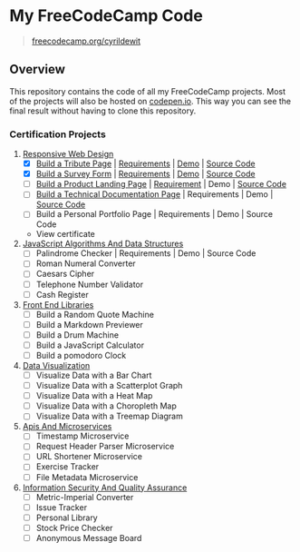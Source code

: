 # My FreeCodeCamp Code

> [freecodecamp.org/cyrildewit](https://www.freecodecamp.org/cyrildewit)

## Overview

This repository contains the code of all my FreeCodeCamp projects. Most of the projects will also be hosted on [codepen.io](https://codepen.io/cyrildewit/). This way you can see the final result without having to clone this repository.

### Certification Projects

1. [Responsive Web Design](responsive-web-design)
    * [x] [Build a Tribute Page](responsive-web-design/tribute-page) | [Requirements](https://learn.freecodecamp.org/responsive-web-design/responsive-web-design-projects/build-a-tribute-page) | [Demo](https://codepen.io/cyrildewit/full/MXaYva/) | [Source Code](responsive-web-design/tribute-page)
    * [x] [Build a Survey Form](responsive-web-design/survey-form) | [Requirements](https://learn.freecodecamp.org/responsive-web-design/responsive-web-design-projects/build-a-survey-form) | [Demo](https://codepen.io/cyrildewit/full/yqJMRO/) | [Source Code](responsive-web-design/survey-form)
    * [ ] [Build a Product Landing Page](responsive-web-design/product-landing-page) | [Requirement](https://learn.freecodecamp.org/responsive-web-design/responsive-web-design-projects/build-a-product-landing-page) | Demo | [Source Code](responsive-web-design/product-landing-page)
    * [ ] [Build a Technical Documentation Page](responsive-web-design/product-landing-page) | Requirements | Demo | [Source Code](responsive-web-design/product-landing-page)
    * [ ] Build a Personal Portfolio Page | Requirements | Demo | Source Code
    * View certificate
2. [JavaScript Algorithms And Data Structures](javascript-algorithms-and-data-structures)
    * [ ] Palindrome Checker | Requirements | Demo | Source Code
    * [ ] Roman Numeral Converter
    * [ ] Caesars Cipher
    * [ ] Telephone Number Validator
    * [ ] Cash Register
3. [Front End Libraries](front-end-libraries)
    * [ ] Build a Random Quote Machine
    * [ ] Build a Markdown Previewer
    * [ ] Build a Drum Machine
    * [ ] Build a JavaScript Calculator
    * [ ] Build a pomodoro Clock
4. [Data Visualization](data-visualization)
    * [ ] Visualize Data with a Bar Chart
    * [ ] Visualize Data with a Scatterplot Graph
    * [ ] Visualize Data with a Heat Map
    * [ ] Visualize Data with a Choropleth Map
    * [ ] Visualize Data with a Treemap Diagram
5. [Apis And Microservices](apis-and-microservices)
    * [ ] Timestamp Microservice
    * [ ] Request Header Parser Microservice
    * [ ] URL Shortener Microservice
    * [ ] Exercise Tracker
    * [ ] File Metadata Microservice
6. [Information Security And Quality Assurance](information-security-and-quality-assurance)
    * [ ] Metric-Imperial Converter
    * [ ] Issue Tracker
    * [ ] Personal Library
    * [ ] Stock Price Checker
    * [ ] Anonymous Message Board
